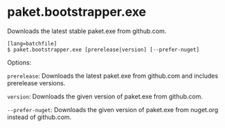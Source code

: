 # paket.bootstrapper.exe

Downloads the latest stable paket.exe from github.com.

    [lang=batchfile]
    $ paket.bootstrapper.exe [prerelease|version] [--prefer-nuget]

Options:

  `prerelease`: Downloads the latest paket.exe from github.com and includes prerelease versions.

  `version`: Downloads the given version of paket.exe from github.com.

  `--prefer-nuget`: Downloads the given version of paket.exe from nuget.org instead of github.com.
